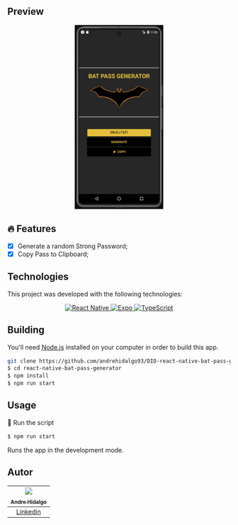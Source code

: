 ## Preview

<div align="center">
  <a href="#">
      <img src=".github/assets/preview.png" width="200" alt="preview" />
  </a>
</div>

## 🔥 Features
- [x] Generate a random Strong Password;
- [x] Copy Pass to Clipboard;

## Technologies

This project was developed with the following technologies:

<p align="center">
  <a href="https://reactnative.dev/doc/getting-started">
    <img alt="React Native" src="https://img.shields.io/badge/react_native-%2320232a.svg?style=for-the-badge&logo=react&logoColor=%2361DAFB" title="Go to the React Native documentation"/>
  </a>
  <a href="https://docs.expo.dev">
    <img alt="Expo" src="https://img.shields.io/badge/Expo-000020.svg?style=for-the-badge&logo=Expo&logoColor=white" title="Go to the Expo documentation"/>
  </a>
  <a href="https://www.typescriptlang.org/doc/">
    <img alt="TypeScript" src="https://img.shields.io/badge/TypeScript-3178C6.svg?style=for-the-badge&logo=TypeScript&logoColor=white" title="Go to the TypeScript documentation"/>
  </a>
</p>



## Building

You'll need [Node.js](https://nodejs.org) installed on your computer in order to build this app.

```bash
git clone https://github.com/andrehidalgo93/DIO-react-native-bat-pass-generator.git
$ cd react-native-bat-pass-generator
$ npm install
$ npm run start
```

## Usage

🔧 Run the script

```bash
$ npm run start
```

Runs the app in the development mode.<br/>

## Autor

| [<img src="https://avatars.githubusercontent.com/u/49575098?v=4"><br><sub>Andre Hidalgo</sub>](https://github.com/andrehidalgo93) |
| :---------------------------------------------------------------------------------------------------------------------------------------: |
|                                             [Linkedin](www.linkedin.com/in/andre-hidalgo-045781215)                                             |